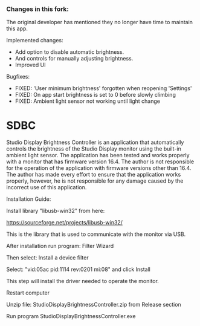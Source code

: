 ### Changes in this fork:
The original developer has mentioned they no longer have time to maintain this app.

Implemented changes:
- Add option to disable automatic brightness.
- And controls for manually adjusting brightness.
- Improved UI

Bugfixes:
- FIXED: 'User minimum brightness' forgotten when reopening 'Settings'
- FIXED: On app start brightness is set to 0 before slowly climbing
- FIXED: Ambient light sensor not working until light change


# SDBC
Studio Display Brightness Controller is an application that automatically controls the brightness of the Studio Display monitor using the built-in ambient light sensor. The application has been tested and works properly with a monitor that has firmware version 16.4. The author is not responsible for the operation of the application with firmware versions other than 16.4. The author has made every effort to ensure that the application works properly, however, he is not responsible for any damage caused by the incorrect use of this application.


Installation Guide:

Install library "libusb-win32" from here:

https://sourceforge.net/projects/libusb-win32/

This is the library that is used to communicate with the monitor via USB.


After installation run program: Filter Wizard

Then select: Install a device filter

Select: "vid:05ac pid:1114 rev:0201 mi:08" and click Install

This step will install the driver needed to operate the monitor.


Restart computer


Unzip file: StudioDisplayBrightnessController.zip from Release section

Run program StudioDisplayBrightnessController.exe


